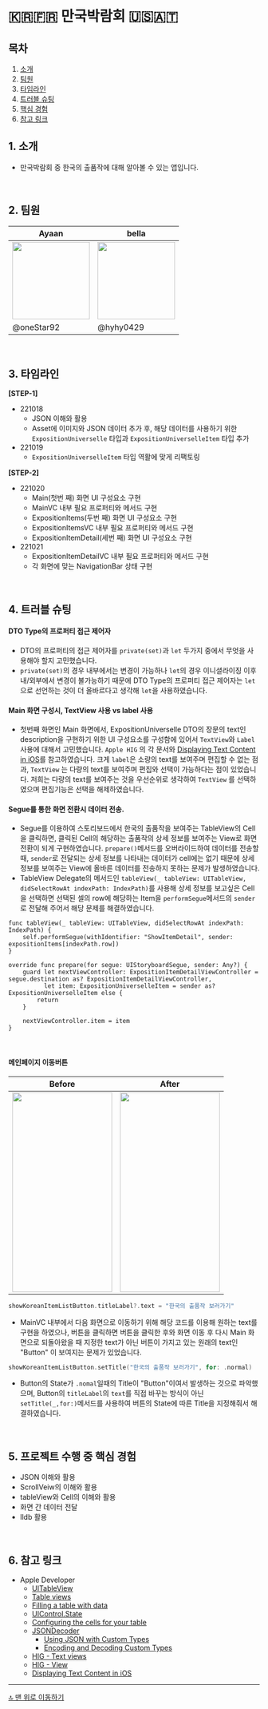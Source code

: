 # 🇰🇷🇫🇷 만국박람회 🇺🇸🇦🇹

## 목차
1. [소개](#-소개)
2. [팀원](#-팀원)
3. [타임라인](#-타임라인)
4. [트러블 슈팅](#-트러블-슈팅)
5. [핵심 경험](#-프로젝트-수행-중-핵심-경험)
6. [참고 링크](#-참고-링크)

## 1. 소개
- 만국박람회 중 한국의 출품작에 대해 알아볼 수 있는 앱입니다.  

<br>

## 2. 팀원
|Ayaan | bella |
| --- | --- |
|<img src= "https://i.imgur.com/Unq1bdd.png" width ="155"/>| <img src=https://user-images.githubusercontent.com/99257965/190572701-5e51fd28-455f-4c3b-924d-0baade5011a3.png width="155" height="155" > |
| @oneStar92 | @hyhy0429 |

<br>

## 3. 타임라인
**[STEP-1]**
- 221018
    - JSON 이해와 활용
    - Asset에 이미지와 JSON 데이터 추가 후, 해당 데이터를 사용하기 위한 `ExpositionUniverselle` 타입과 `ExpositionUniverselleItem` 타입 추가
- 221019
    - `ExpositionUniverselleItem` 타입 역활에 맞게 리팩토링
  
**[STEP-2]**
- 221020
    - Main(첫번 째) 화면 UI 구성요소 구현
    - MainVC 내부 필요 프로퍼티와 메서드 구현
    - ExpositionItems(두번 째) 화면 UI 구성요소 구현
    - ExpositionItemsVC 내부 필요 프로퍼티와 메서드 구현
    - ExpositionItemDetail(세번 째) 화면 UI 구성요소 구현
- 221021
    - ExpositionItemDetailVC 내부 필요 프로퍼티와 메서드 구현
    - 각 화면에 맞는 NavigationBar 상태 구현


<br>

## 4. 트러블 슈팅

#### DTO Type의 프로퍼티 접근 제어자
- DTO의 프로퍼티의 접근 제어자를 `private(set)`과 `let` 두가지 중에서 무엇을 사용해야 할지 고민했습니다.
- `private(set)`의 경우 내부에서는 변경이 가능하나 `let`의 경우 이니셜라이징 이후 내/외부에서 변경이 불가능하기 때문에 DTO Type의 프로퍼티 접근 제어자는 `let`으로 선언하는 것이 더 올바르다고 생각해 `let`을 사용하였습니다.

#### Main 화면 구성시, TextView 사용 vs label 사용
- 첫번째 화면인 Main 화면에서, ExpositionUniverselle DTO의 장문의 text인 description을 구현하기 위한 UI 구성요소를 구성함에 있어서 `TextView`와 `Label` 사용에 대해서 고민했습니다.
 `Apple HIG` 의 각 문서와 [Displaying Text Content in iOS](https://developer.apple.com/library/archive/documentation/StringsTextFonts/Conceptual/TextAndWebiPhoneOS/UsingTextClasses/UsingTextClasses.html)를 참고하였습니다. 크게 `label`은 소량의 text를 보여주며 편집할 수 없는 점과, `TextView` 는 다량의 text를 보여주며 편집와 선택이 가능하다는 점이 있었습니다. 
저희는 다량의 text를 보여주는 것을 우선순위로 생각하여 `TextView` 를 선택하였으며 편집기능은 선택을 해제하였습니다. 


#### Segue를 통한 화면 전환시 데이터 전송.
- Segue를 이용하여 스토리보드에서 한국의 출품작을 보여주는 TableView의 Cell을 클릭하면, 클릭된 Cell의 해당하는 출품작의 상세 정보를 보여주는 View로 화면전환이 되게 구현하였습니다. `prepare()`메서드를 오버라이드하여 데이터를 전송할때, `sender`로 전달되는 상세 정보를 나타내는 데이터가 cell에는 없기 때문에 상세 정보를 보여주는 View에 올바른 데이터를 전송하지 못하는 문제가 발생하였습니다.
- TableView Delegate의 메서드인 `tableView(_ tableView: UITableView, didSelectRowAt indexPath: IndexPath)`를 사용해 상세 정보를 보고싶은 Cell을 선택하면 선택된 셀의 row에 해당하는 Item을 `performSegue`메서드의 `sender`로 전달해 주어서 해당 문제를 해결하였습니다.
```swift=
func tableView(_ tableView: UITableView, didSelectRowAt indexPath: IndexPath) {
    self.performSegue(withIdentifier: "ShowItemDetail", sender: expositionItems[indexPath.row])
}

override func prepare(for segue: UIStoryboardSegue, sender: Any?) {
    guard let nextViewController: ExpositionItemDetailViewController = segue.destination as? ExpositionItemDetailViewController,
          let item: ExpositionUniverselleItem = sender as? ExpositionUniverselleItem else {
        return
    }
    
    nextViewController.item = item
}
```
<br>

#### 메인페이지 이동버튼
|Before|After|
|:---:|:---:|
|<img src="https://i.imgur.com/op4N0rw.gif" width="200" height="400"/>|<img src="https://i.imgur.com/wHQ3Eqn.gif" width="200" height="400"/>|

```swift
showKoreanItemListButton.titleLabel?.text = "한국의 출품작 보러가기"
``` 
- MainVC 내부에서 다음 화면으로 이동하기 위해 해당 코드를 이용해 원하는 text를 구현을 하였으나, 버튼을 클릭하면 버튼을 클릭한 후와 화면 이동 후 다시 Main 화면으로 되돌아왔을 때 지정한 text가 아닌 버튼이 가지고 있는 원래의 text인 "Button" 이 보여지는 문제가 있었습니다.

```swift
showKoreanItemListButton.setTitle("한국의 출품작 보러가기", for: .normal)
```
- Button의 State가 `.nomal`일때의 Title이 "Button"이여서 발생하는 것으로 파악했으며, Button의 `titleLabel`의 `text`를 직접 바꾸는 방식이 아닌 `setTitle(_,for:)`메서드를 사용하여 버튼의 State에 따른 Title을 지정해줘서 해결하였습니다.

<br>

## 5. 프로젝트 수행 중 핵심 경험

- JSON 이해와 활용
- ScrollVeiw의 이해와 활용
- tableView와 Cell의 이해와 활용
- 화면 간 데이터 전달 
- lldb 활용

<br>

## 6. 참고 링크
- Apple Developer 
    - [UITableView](https://developer.apple.com/documentation/uikit/uitableview)
    - [Table views](https://developer.apple.com/documentation/uikit/views_and_controls/table_views)
    - [Filling a table with data](https://developer.apple.com/documentation/uikit/views_and_controls/table_views/filling_a_table_with_data)
    - [UIControl.State](https://developer.apple.com/documentation/uikit/uicontrol/state)
    - [Configuring the cells for your table](https://developer.apple.com/documentation/uikit/views_and_controls/table_views/configuring_the_cells_for_your_table)
    - [JSONDecoder](https://developer.apple.com/documentation/foundation/jsondecoder)
        - [Using JSON with Custom Types](https://developer.apple.com/documentation/foundation/archives_and_serialization/using_json_with_custom_types)
        - [Encoding and Decoding Custom Types](https://developer.apple.com/documentation/foundation/archives_and_serialization/encoding_and_decoding_custom_types)
    - [HIG - Text views](https://developer.apple.com/design/human-interface-guidelines/components/content/text-views)
    - [HIG - View](https://developer.apple.com/design/human-interface-guidelines/components/layout-and-organization/labels)
    - [Displaying Text Content in iOS](https://developer.apple.com/library/archive/documentation/StringsTextFonts/Conceptual/TextAndWebiPhoneOS/UsingTextClasses/UsingTextClasses.html)

---
[🔝 맨 위로 이동하기](#만국박람회)
